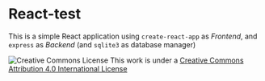 # React-test
This is a simple React application using `create-react-app` as *Frontend*, and `express` as *Backend* (and `sqlite3` as database manager)

![Creative Commons License](https://i.creativecommons.org/l/by/4.0/88x31.png)
This work is under a [Creative Commons Attribution 4.0 International License](http://creativecommons.org/licenses/by/4.0/)

